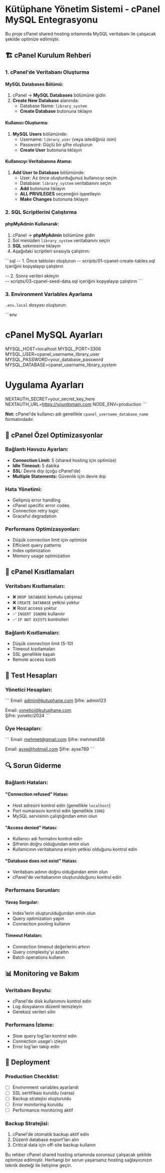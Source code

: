 # Kütüphane Yönetim Sistemi - cPanel MySQL Entegrasyonu

Bu proje cPanel shared hosting ortamında MySQL veritabanı ile çalışacak şekilde optimize edilmiştir.

## 🏗️ cPanel Kurulum Rehberi

### 1. cPanel'de Veritabanı Oluşturma

#### MySQL Databases Bölümü:
1. cPanel → **MySQL Databases** bölümüne gidin
2. **Create New Database** alanında:
   - Database Name: `library_system`
   - **Create Database** butonuna tıklayın

#### Kullanıcı Oluşturma:
1. **MySQL Users** bölümünde:
   - Username: `library_user` (veya istediğiniz isim)
   - Password: Güçlü bir şifre oluşturun
   - **Create User** butonuna tıklayın

#### Kullanıcıyı Veritabanına Atama:
1. **Add User to Database** bölümünde:
   - User: Az önce oluşturduğunuz kullanıcıyı seçin
   - Database: `library_system` veritabanını seçin
   - **Add** butonuna tıklayın
   - **ALL PRIVILEGES** seçeneğini işaretleyin
   - **Make Changes** butonuna tıklayın

### 2. SQL Scriptlerini Çalıştırma

#### phpMyAdmin Kullanarak:
1. cPanel → **phpMyAdmin** bölümüne gidin
2. Sol menüden `library_system` veritabanını seçin
3. **SQL** sekmesine tıklayın
4. Aşağıdaki scriptleri sırasıyla çalıştırın:

\`\`\`sql
-- 1. Önce tabloları oluşturun
-- scripts/01-cpanel-create-tables.sql içeriğini kopyalayıp çalıştırın

-- 2. Sonra verileri ekleyin  
-- scripts/03-cpanel-seed-data.sql içeriğini kopyalayıp çalıştırın
\`\`\`

### 3. Environment Variables Ayarlama

`.env.local` dosyası oluşturun:

\`\`\`env
# cPanel MySQL Ayarları
MYSQL_HOST=localhost
MYSQL_PORT=3306
MYSQL_USER=cpanel_username_library_user
MYSQL_PASSWORD=your_database_password
MYSQL_DATABASE=cpanel_username_library_system

# Uygulama Ayarları
NEXTAUTH_SECRET=your_secret_key_here
NEXTAUTH_URL=https://yourdomain.com
NODE_ENV=production
\`\`\`

**Not:** cPanel'de kullanıcı adı genellikle `cpanel_username_database_name` formatındadır.

## 🔧 cPanel Özel Optimizasyonlar

### Bağlantı Havuzu Ayarları:
- **Connection Limit:** 5 (shared hosting için optimize)
- **Idle Timeout:** 5 dakika
- **SSL:** Devre dışı (çoğu cPanel'de)
- **Multiple Statements:** Güvenlik için devre dışı

### Hata Yönetimi:
- Gelişmiş error handling
- cPanel specific error codes
- Connection retry logic
- Graceful degradation

### Performans Optimizasyonları:
- Düşük connection limit için optimize
- Efficient query patterns
- Index optimization
- Memory usage optimization

## 🚨 cPanel Kısıtlamaları

### Veritabanı Kısıtlamaları:
- ❌ `DROP DATABASE` komutu çalışmaz
- ❌ `CREATE DATABASE` yetkisi yoktur
- ❌ Root access yoktur
- ✅ `INSERT IGNORE` kullanılır
- ✅ `IF NOT EXISTS` kontrolleri

### Bağlantı Kısıtlamaları:
- Düşük connection limit (5-10)
- Timeout kısıtlamaları
- SSL genellikle kapalı
- Remote access kısıtlı

## 🧪 Test Hesapları

### Yönetici Hesapları:
\`\`\`
Email: admin@kutuphane.com
Şifre: admin123

Email: yonetici@kutuphane.com  
Şifre: yonetici2024
\`\`\`

### Üye Hesapları:
\`\`\`
Email: mehmet@gmail.com
Şifre: mehmet456

Email: ayse@hotmail.com
Şifre: ayse789
\`\`\`

## 🔍 Sorun Giderme

### Bağlantı Hataları:

#### "Connection refused" Hatası:
- Host adresini kontrol edin (genellikle `localhost`)
- Port numarasını kontrol edin (genellikle `3306`)
- MySQL servisinin çalıştığından emin olun

#### "Access denied" Hatası:
- Kullanıcı adı formatını kontrol edin
- Şifrenin doğru olduğundan emin olun
- Kullanıcının veritabanına erişim yetkisi olduğunu kontrol edin

#### "Database does not exist" Hatası:
- Veritabanı adının doğru olduğundan emin olun
- cPanel'de veritabanının oluşturulduğunu kontrol edin

### Performans Sorunları:

#### Yavaş Sorgular:
- Index'lerin oluşturulduğundan emin olun
- Query optimization yapın
- Connection pooling kullanın

#### Timeout Hataları:
- Connection timeout değerlerini artırın
- Query complexity'yi azaltın
- Batch operations kullanın

## 📊 Monitoring ve Bakım

### Veritabanı Boyutu:
- cPanel'de disk kullanımını kontrol edin
- Log dosyalarını düzenli temizleyin
- Gereksiz verileri silin

### Performans İzleme:
- Slow query log'ları kontrol edin
- Connection usage'ı izleyin
- Error log'ları takip edin

## 🚀 Deployment

### Production Checklist:
- [ ] Environment variables ayarlandı
- [ ] SSL sertifikası kuruldu (varsa)
- [ ] Backup stratejisi oluşturuldu
- [ ] Error monitoring kuruldu
- [ ] Performance monitoring aktif

### Backup Stratejisi:
1. cPanel'de otomatik backup aktif edin
2. Düzenli database export'ları alın
3. Critical data için off-site backup kullanın

Bu rehber cPanel shared hosting ortamında sorunsuz çalışacak şekilde optimize edilmiştir. Herhangi bir sorun yaşarsanız hosting sağlayıcınızın teknik desteği ile iletişime geçin.
